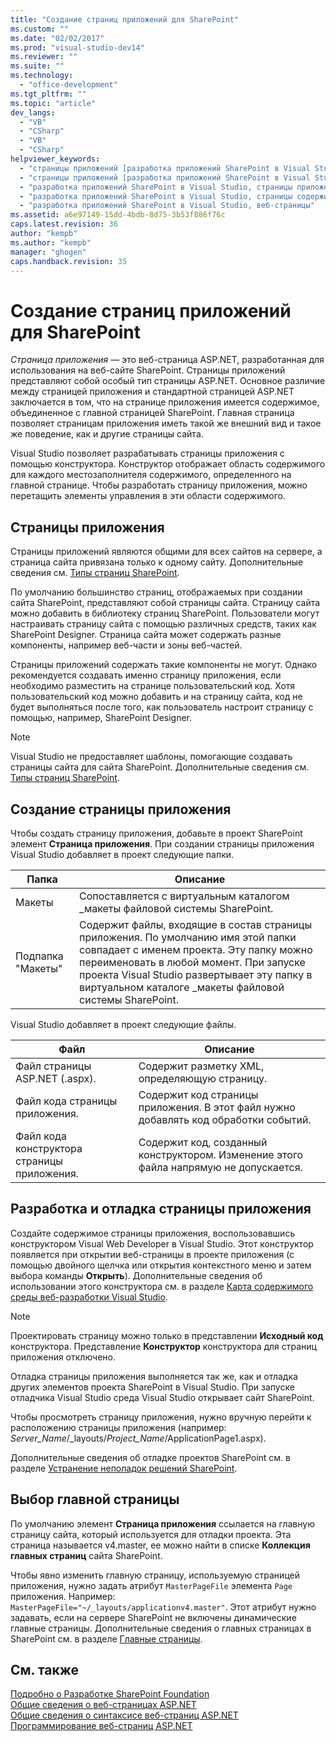 ```yaml
---
title: "Создание страниц приложений для SharePoint"
ms.custom: ""
ms.date: "02/02/2017"
ms.prod: "visual-studio-dev14"
ms.reviewer: ""
ms.suite: ""
ms.technology: 
  - "office-development"
ms.tgt_pltfrm: ""
ms.topic: "article"
dev_langs: 
  - "VB"
  - "CSharp"
  - "VB"
  - "CSharp"
helpviewer_keywords: 
  - "страницы приложений [разработка приложений SharePoint в Visual Studio], создание"
  - "страницы приложений [разработка приложений SharePoint в Visual Studio], разработка"
  - "разработка приложений SharePoint в Visual Studio, страницы приложения"
  - "разработка приложений SharePoint в Visual Studio, страницы содержимого"
  - "разработка приложений SharePoint в Visual Studio, веб-страницы"
ms.assetid: a6e97149-15dd-4bdb-8d75-3b53f886f76c
caps.latest.revision: 36
author: "kempb"
ms.author: "kempb"
manager: "ghogen"
caps.handback.revision: 35
---
```

# Создание страниц приложений для SharePoint
  *Страница приложения* — это веб\-страница ASP.NET, разработанная для использования на веб\-сайте SharePoint.  Страницы приложений представляют собой особый тип страницы ASP.NET.  Основное различие между страницей приложения и стандартной страницей ASP.NET заключается в том, что на странице приложения имеется содержимое, объединенное с главной страницей SharePoint.  Главная страница позволяет страницам приложения иметь такой же внешний вид и такое же поведение, как и другие страницы сайта.  
  
 Visual Studio позволяет разрабатывать страницы приложения с помощью конструктора.  Конструктор отображает область содержимого для каждого местозаполнителя содержимого, определенного на главной странице.  Чтобы разработать страницу приложения, можно перетащить элементы управления в эти области содержимого.  
  
## Страницы приложения  
 Страницы приложений являются общими для всех сайтов на сервере, а страница сайта привязана только к одному сайту.  Дополнительные сведения см. [Типы страниц SharePoint](http://go.microsoft.com/fwlink/?LinkID=211584).  
  
 По умолчанию большинство страниц, отображаемых при создании сайта SharePoint, представляют собой страницы сайта.  Страницу сайта можно добавить в библиотеку страниц SharePoint.  Пользователи могут настраивать страницу сайта с помощью различных средств, таких как SharePoint Designer.  Страница сайта может содержать разные компоненты, например веб\-части и зоны веб\-частей.  
  
 Страницы приложений содержать такие компоненты не могут.  Однако рекомендуется создавать именно страницу приложения, если необходимо разместить на странице пользовательский код.  Хотя пользовательский код можно добавить и на страницу сайта, код не будет выполняться после того, как пользователь настроит страницу с помощью, например, SharePoint Designer.  
  
> [!NOTE]  
>  Visual Studio не предоставляет шаблоны, помогающие создавать страницы сайта для сайта SharePoint.  Дополнительные сведения см. [Типы страниц SharePoint](http://go.microsoft.com/fwlink/?LinkID=211584).  
  
## Создание страницы приложения  
 Чтобы создать страницу приложения, добавьте в проект SharePoint элемент **Страница приложения**.  При создании страницы приложения Visual Studio добавляет в проект следующие папки.  
  
|Папка|Описание|  
|-----------|--------------|  
|Макеты|Сопоставляется с виртуальным каталогом \_макеты файловой системы SharePoint.|  
|Подпапка "Макеты"|Содержит файлы, входящие в состав страницы приложения.  По умолчанию имя этой папки совпадает с именем проекта.  Эту папку можно переименовать в любой момент.  При запуске проекта Visual Studio развертывает эту папку в виртуальном каталоге \_макеты файловой системы SharePoint.|  
  
 Visual Studio добавляет в проект следующие файлы.  
  
|Файл|Описание|  
|----------|--------------|  
|Файл страницы ASP.NET \(.aspx\).|Содержит разметку XML, определяющую страницу.|  
|Файл кода страницы приложения.|Содержит код страницы приложения.  В этот файл нужно добавлять код обработки событий.|  
|Файл кода конструктора страницы приложения.|Содержит код, созданный конструктором.  Изменение этого файла напрямую не допускается.|  
  
## Разработка и отладка страницы приложения  
 Создайте содержимое страницы приложения, воспользовавшись конструктором Visual Web Developer в Visual Studio.  Этот конструктор появляется при открытии веб\-страницы в проекте приложения \(с помощью двойного щелчка или открытия контекстного меню и затем выбора команды **Открыть**\).  Дополнительные сведения об использовании этого конструктора см. в разделе [Карта содержимого среды веб\-разработки Visual Studio](http://msdn.microsoft.com/ru-ru/9c31f93b-c8fb-4599-9b14-6194ec8c7539).  
  
> [!NOTE]  
>  Проектировать страницу можно только в представлении **Исходный код** конструктора.  Представление **Конструктор** конструктора для страниц приложения отключено.  
  
 Отладка страницы приложения выполняется так же, как и отладка других элементов проекта SharePoint в Visual Studio.  При запуске отладчика Visual Studio среда Visual Studio открывает сайт SharePoint.  
  
 Чтобы просмотреть страницу приложения, нужно вручную перейти к расположению страницы приложения \(например: *Server\_Name*\/\_layouts\/*Project\_Name*\/ApplicationPage1.aspx\).  
  
 Дополнительные сведения об отладке проектов SharePoint см. в разделе [Устранение неполадок решений SharePoint](../sharepoint/troubleshooting-sharepoint-solutions.md).  
  
## Выбор главной страницы  
 По умолчанию элемент **Страница приложения** ссылается на главную страницу сайта, который используется для отладки проекта.  Эта страница называется v4.master, ее можно найти в списке **Коллекция главных страниц** сайта SharePoint.  
  
 Чтобы явно изменить главную страницу, используемую страницей приложения, нужно задать атрибут `MasterPageFile` элемента `Page` приложения. Например: `MasterPageFile="~/_layouts/applicationv4.master"`.  Этот атрибут нужно задавать, если на сервере SharePoint не включены динамические главные страницы.  Дополнительные сведения о главных страницах в SharePoint см. в разделе [Главные страницы](http://go.microsoft.com/fwlink/?LinkID=169281).  
  
## См. также  
 [Подробно о Разработке SharePoint Foundation](http://go.microsoft.com/fwlink/?LinkID=182103)   
 [Общие сведения о веб\-страницах ASP.NET](http://msdn.microsoft.com/library/52fa0455-41ea-4315-8208-2861d1527da2)   
 [Общие сведения о синтаксисе веб\-страниц ASP.NET](http://msdn.microsoft.com/library/09074b20-ece9-46fa-bc8f-ab2595ed2c02)   
 [Программирование веб\-страниц ASP.NET](http://msdn.microsoft.com/ru-ru/5626c661-8057-4de8-b658-c2e35ed4b4c9)  
  
  